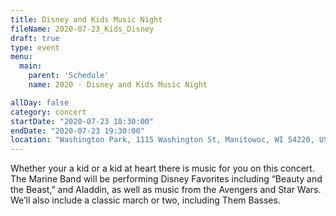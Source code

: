 ```yaml
---
title: Disney and Kids Music Night
fileName: 2020-07-23_Kids_Disney
draft: true
type: event
menu: 
  main:
    parent: 'Schedule'
    name: 2020 - Disney and Kids Music Night

allDay: false
category: concert
startDate: "2020-07-23 18:30:00"
endDate: "2020-07-23 19:30:00"
location: "Washington Park, 1115 Washington St, Manitowoc, WI 54220, USA"
---
```

Whether your a kid or a kid at heart there is music for you on this concert.  The Marine Band will be performing Disney Favorites including “Beauty and the Beast,” and Aladdin, as well as music from the Avengers and Star Wars.  We’ll also include a classic march or two, including Them Basses.
